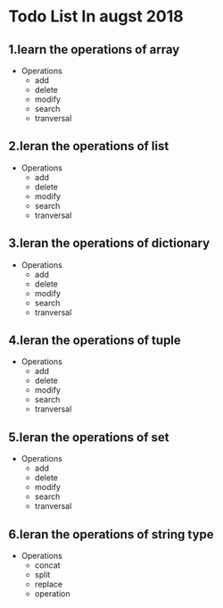 # Todo List In augst 2018



## 1.learn the operations of array

* Operations  
    * add  
    * delete  
    * modify  
    * search  
    * tranversal  
  
## 2.leran the operations of list

* Operations  
    * add  
    * delete  
    * modify  
    * search  
    * tranversal  
  
## 3.leran the operations of dictionary

* Operations  
    * add  
    * delete  
    * modify  
    * search  
    * tranversal  
   
## 4.leran the operations of tuple

* Operations  
    * add  
    * delete  
    * modify  
    * search  
    * tranversal  
   
## 5.leran the operations of set

   
* Operations  
    * add  
    * delete  
    * modify  
    * search  
    * tranversal  

## 6.leran the operations of string type

* Operations  
    * concat  
    * split  
    * replace  
    * operation  
